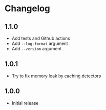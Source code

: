 # Changelog

## 1.1.0

- Add tests and Github actions
- Add `--log-format` argument
- Add `--version` argument

## 1.0.1

- Try to fix memory leak by caching detectors

## 1.0.0

- Initial release
